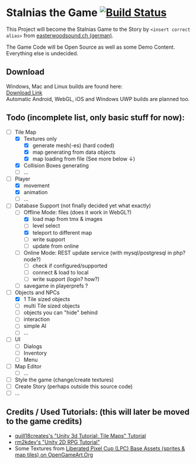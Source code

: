Stalnias the Game [![Build Status](https://travis-ci.org/romibi/stalnias.svg?branch=master)](https://travis-ci.org/romibi/stalnias)
=================

This Project will become the Stalnias Game to the Story by `<insert correct alias>` from [easterwoodsound.ch (german)](http://easterwoodsound.ch/de/schreiben).

The Game Code will be Open Source as well as some Demo Content. Everything else is undecided.

## Download
Windows, Mac and Linux builds are found here:  
[Download Link](https://romibi.ch/stalnias/dl/)  
Automatic Android, WebGL, iOS and Windows UWP builds are planned too.

## Todo (incomplete list, only basic stuff for now):
- [ ] Tile Map
	- [x] Textures only
		- [x] generate mesh(-es) (hard coded)
		- [x] map generating from data objects
		- [x] map loading from file (See more below ↓)
	- [x] Collision Boxes generating
	- [ ] …
- [ ] Player
	- [x] movement
	- [x] animation
	- [ ] …
- [ ] Database Support (not finally decided yet what exactly)
	- [ ] Offline Mode: files (does it work in WebGL?)
		- [x] load map from tmx & images
		- [ ] level select
		- [x] teleport to different map
		- [ ] write support
		- [ ] update from online
	- [ ] Online Mode: REST update service (with mysql/postgresql in php? node?)
		- [ ] check if configured/supported
		- [ ] connect & load to local
		- [ ] write support (login? how?)
	- [ ] savegame in playerprefs ?
- [ ] Objects and NPCs
	- [x] 1 Tile sized objects
	- [ ] multi Tile sized objects
	- [ ] objects you can "hide" behind
	- [ ] interaction
	- [ ] simple AI
	- [ ] …
- [ ] UI
	- [ ] Dialogs
	- [ ] Inventory
	- [ ] Menu
- [ ] Map Editor
	- [ ] …
- [ ] Style the game (change/create textures)
- [ ] Create Story (perhaps outside this source code)
- [ ] …

## Credits / Used Tutorials: (this will later be moved to the game credits)
- [quill18creates's "Unity 3d Tutorial: Tile Maps" Tutorial](https://youtu.be/bpB4BApnKhM?list=PLbghT7MmckI4qGA0Wm_TZS8LVrqS47I9R)
- [rm2kdev's "Unity 2D RPG Tutorial"](https://youtu.be/XZDjkQ8wEd0?list=PL_4rJ_acBNMH3SExL3yIOzaqj5IP5CJLC)
- Some Textures from [Liberated Pixel Cup (LPC) Base Assets (sprites & map tiles) on OpenGameArt.Org](http://opengameart.org/content/liberated-pixel-cup-lpc-base-assets-sprites-map-tiles)

